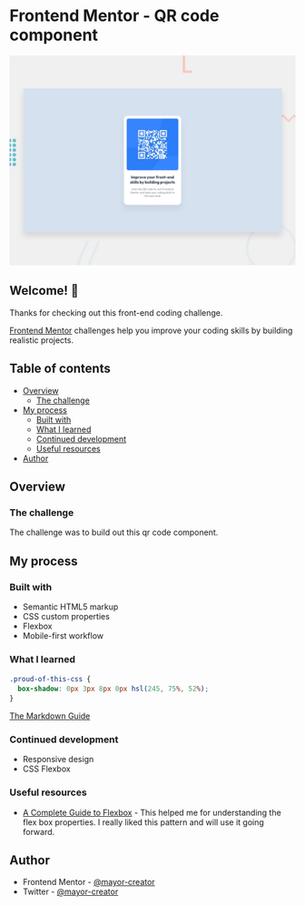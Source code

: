 # Frontend Mentor - QR code component

![Design preview for the QR code component coding challenge](./design/desktop-preview.jpg)

## Welcome! 👋

Thanks for checking out this front-end coding challenge.

[Frontend Mentor](https://www.frontendmentor.io) challenges help you improve your coding skills by building realistic projects.

## Table of contents

- [Overview](#overview)
  - [The challenge](#the-challenge)
- [My process](#my-process)
  - [Built with](#built-with)
  - [What I learned](#what-i-learned)
  - [Continued development](#continued-development)
  - [Useful resources](#useful-resources)
- [Author](#author)

## Overview

### The challenge

The challenge was to build out this qr code component.

## My process

### Built with

- Semantic HTML5 markup
- CSS custom properties
- Flexbox
- Mobile-first workflow

### What I learned

```css
.proud-of-this-css {
  box-shadow: 0px 3px 8px 0px hsl(245, 75%, 52%);
}
```

[The Markdown Guide](https://www.markdownguide.org/)

### Continued development

- Responsive design
- CSS Flexbox

### Useful resources

- [A Complete Guide to Flexbox](https://css-tricks.com/snippets/css/a-guide-to-flexbox/) - This helped me for understanding the flex box properties. I really liked this pattern and will use it going forward.

## Author

- Frontend Mentor - [@mayor-creator](https://www.frontendmentor.io/profile/mayor-creator)
- Twitter - [@mayor-creator](https://twitter.com/mayor_creator)
